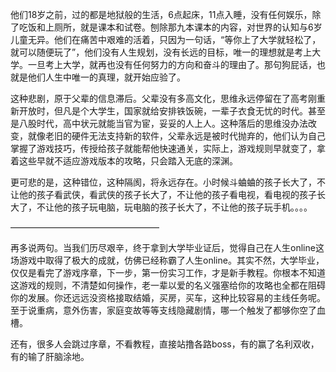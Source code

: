 他们18岁之前，过的都是地狱般的生活，6点起床，11点入睡，没有任何娱乐，除了吃饭和上厕所，就是课本和试卷。刨除那九本课本的内容，对世界的认知与6岁儿童无异。他们在痛苦中艰难的活着，只因为一句话，“等你上了大学就轻松了，就可以随便玩了”，他们没有人生规划，没有长远的目标，唯一的理想就是考上大学。一旦考上大学，就再也没有任何努力的方向和奋斗的理由了。那句狗屁话，也就是他们人生中唯一的真理，就开始应验了。

这种悲剧，原于父辈的信息滞后。父辈没有多高文化，思维永远停留在了高考刚重新开放时，但凡是个大学生，国家就给安排铁饭碗，一辈子衣食无忧的时代。甚至是八股时代，高中状元就能当官为宦，妥妥的人上人。这种落后的思维没办法改变，就像老旧的硬件无法支持新的软件，父辈永远是被时代抛弃的，他们认为自己掌握了游戏技巧，传授给孩子就能帮他快速通关，实际上，游戏规则早就变了，拿着这些早就不适应游戏版本的攻略，只会踏入无底的深渊。

更可悲的是，这种错位，这种隔阂，将永远存在。小时候斗蛐蛐的孩子长大了，不让他的孩子看武侠，看武侠的孩子长大了，不让他的孩子看电视，看电视的孩子长大了，不让他的孩子玩电脑，玩电脑的孩子长大了，不让他的孩子玩手机。。。。

—————————————————

再多说两句。当我们历尽艰辛，终于拿到大学毕业证后，觉得自己在人生online这场游戏中取得了极大的成就，仿佛已经称霸了人生online。其实不然，大学毕业，仅仅是看完了游戏序章，下一步，第一份实习工作，才是新手教程。你根本不知道这游戏的规则，不清楚如何操作，老一辈以爱的名义强塞给你的攻略也全都在阻碍你的发展。你还远远没资格接取结婚，买房，买车，这种比较容易的主线任务呢。至于说重病，意外伤害，家庭变故等等支线隐藏剧情，哪一个触发了都够你空了血槽。

还有，很多人会跳过序章，不看教程，直接站撸各路boss，有的赢了名利双收，有的输了肝脑涂地。